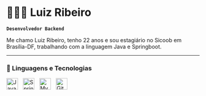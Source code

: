 # 👩🏻‍💻 Luiz Ribeiro

**`Desenvolvedor Backend`**

Me chamo Luiz Ribeiro, tenho 22 anos e sou estagiário no Sicoob em Brasília-DF, trabalhando com a linguagem Java e Springboot.


---

### 🤖 Linguagens e Tecnologias

<img 
    align="left" 
    alt="Java"
    title="Java" 
    width="30px" 
    style="padding-right: 10px;" 
    src="https://cdn.jsdelivr.net/gh/devicons/devicon@latest/icons/java/java-original-wordmark.svg" 
/>
<img 
    align="left" 
    alt="Springboot" 
    title="Springboot"
    width="30px" 
    style="padding-right: 10px;" 
    img src="https://cdn.jsdelivr.net/gh/devicons/devicon@latest/icons/spring/spring-original-wordmark.svg"  
/>
<img 
    align="left" 
    alt="MySQL" 
    title="MySQL"
    width="30px" 
    style="padding-right: 10px;" 
    img src="https://cdn.jsdelivr.net/gh/devicons/devicon@latest/icons/mysql/mysql-original-wordmark.svg" 
/>
<img 
    align="left" 
    alt="Git" 
    title="Git"
    width="30px" 
    style="padding-right: 10px;" 
    src="https://cdn.jsdelivr.net/gh/devicons/devicon@latest/icons/git/git-original.svg" 
/>

<br/>
<br/>
